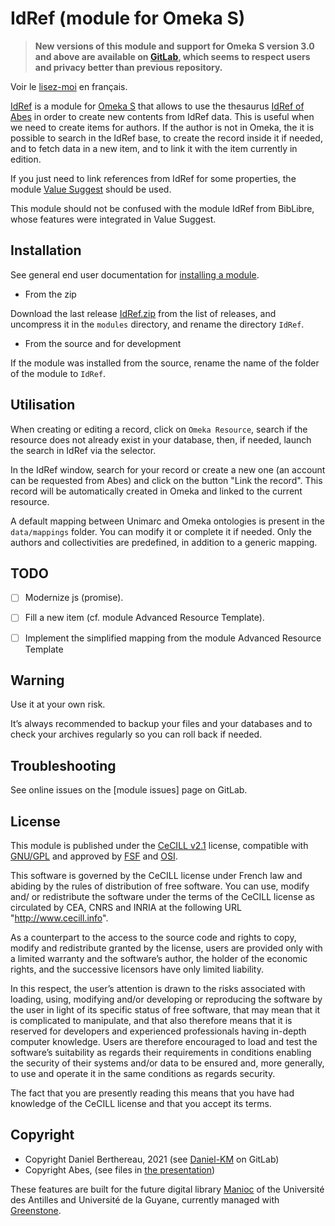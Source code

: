 IdRef (module for Omeka S)
===========================

> __New versions of this module and support for Omeka S version 3.0 and above
> are available on [GitLab], which seems to respect users and privacy better
> than previous repository.__

Voir le [lisez-moi] en français.

[IdRef] is a module for [Omeka S] that allows to use the thesaurus [IdRef of Abes]
in order to create new contents from IdRef data. This is useful when we need to
create items for authors. If the author is not in Omeka, the it is possible to
search in the IdRef base, to create the record inside it if needed, and to fetch
data in a new item, and to link it with the item currently in edition.

If you just need to link references from IdRef for some properties, the module
[Value Suggest] should be used.

This module should not be confused with the module IdRef from BibLibre, whose
features were integrated in Value Suggest.


Installation
------------

See general end user documentation for [installing a module].

* From the zip

Download the last release [IdRef.zip] from the list of releases, and uncompress
it in the `modules` directory, and rename the directory `IdRef`.

* From the source and for development

If the module was installed from the source, rename the name of the folder of
the module to `IdRef`.


Utilisation
-----------

When creating or editing a record, click on `Omeka Resource`, search if the
resource does not already exist in your database, then, if needed, launch the
search in IdRef via the selector.

In the IdRef window, search for your record or create a new one (an account
can be requested from Abes) and click on the button "Link the record". This
record will be automatically created in Omeka and linked to the current
resource.

A default mapping between Unimarc and Omeka ontologies is present in the `data/mappings`
folder. You can modify it or complete it if needed. Only the authors and
collectivities are predefined, in addition to a generic mapping.


TODO
----

- [ ] Modernize js (promise).
- [ ] Fill a new item (cf. module Advanced Resource Template).
- [ ] Implement the simplified mapping from the module Advanced Resource Template


Warning
-------

Use it at your own risk.

It’s always recommended to backup your files and your databases and to check
your archives regularly so you can roll back if needed.


Troubleshooting
---------------

See online issues on the [module issues] page on GitLab.


License
-------

This module is published under the [CeCILL v2.1] license, compatible with
[GNU/GPL] and approved by [FSF] and [OSI].

This software is governed by the CeCILL license under French law and abiding by
the rules of distribution of free software. You can use, modify and/ or
redistribute the software under the terms of the CeCILL license as circulated by
CEA, CNRS and INRIA at the following URL "http://www.cecill.info".

As a counterpart to the access to the source code and rights to copy, modify and
redistribute granted by the license, users are provided only with a limited
warranty and the software’s author, the holder of the economic rights, and the
successive licensors have only limited liability.

In this respect, the user’s attention is drawn to the risks associated with
loading, using, modifying and/or developing or reproducing the software by the
user in light of its specific status of free software, that may mean that it is
complicated to manipulate, and that also therefore means that it is reserved for
developers and experienced professionals having in-depth computer knowledge.
Users are therefore encouraged to load and test the software’s suitability as
regards their requirements in conditions enabling the security of their systems
and/or data to be ensured and, more generally, to use and operate it in the same
conditions as regards security.

The fact that you are presently reading this means that you have had knowledge
of the CeCILL license and that you accept its terms.


Copyright
---------

* Copyright Daniel Berthereau, 2021 (see [Daniel-KM] on GitLab)
* Copyright Abes, (see files in [the presentation])

These features are built for the future digital library [Manioc] of the
Université des Antilles and Université de la Guyane, currently managed with
[Greenstone].


[IdRef]: https://gitlab.com/Daniel-KM/Omeka-S-module-IdRef
[lisez-moi]: https://gitlab.com/Daniel-KM/Omeka-S-module-IdRef/blob/master/LISEZMOI.md
[Omeka S]: https://omeka.org/s
[IdRef of Abes]: https://www.idref.fr
[Value Suggest]: https://github.com/omeka-s-modules/ValueSuggest
[installing a module]: http://dev.omeka.org/docs/s/user-manual/modules/#installing-modules
[IdRef.zip]: https://gitlab.com/Daniel-KM/Omeka-S-module-IdRef/-/releases
[modules issues]: https://gitlab.com/Daniel-KM/Omeka-S-module-IdRef/-/issues
[CeCILL v2.1]: https://www.cecill.info/licences/Licence_CeCILL_V2.1-en.html
[GNU/GPL]: https://www.gnu.org/licenses/gpl-3.0.html
[FSF]: https://www.fsf.org
[OSI]: http://opensource.org
[MIT]: http://http://opensource.org/licenses/MIT
[the presentation]: http://documentation.abes.fr/aideidrefdeveloppeur/index.html
[Manioc]: http://www.manioc.org
[Greenstone]: http://www.greenstone.org
[GitLab]: https://gitlab.com/Daniel-KM
[Daniel-KM]: https://gitlab.com/Daniel-KM "Daniel Berthereau"
